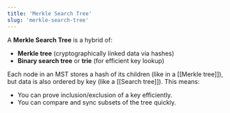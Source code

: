 ```yaml
---
title: 'Merkle Search Tree'
slug: 'merkle-search-tree'
---
```


A **Merkle Search Tree** is a hybrid of:

- **Merkle tree** (cryptographically linked data via hashes)
- **Binary search tree** or **trie** (for efficient key lookup)

Each node in an MST stores a hash of its children (like in a [[Merkle tree]]), but data is also ordered by key (like a [[Search tree]]). This means:

- You can prove inclusion/exclusion of a key efficiently.
- You can compare and sync subsets of the tree quickly.